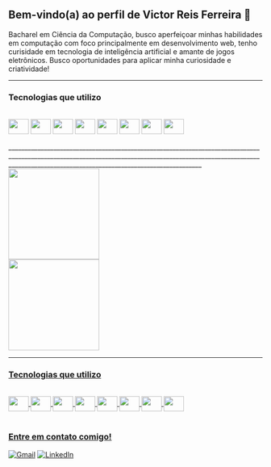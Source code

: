 ## Bem-vindo(a) ao perfil de Victor Reis Ferreira 👻

Bacharel em Ciência da Computação, busco aperfeiçoar minhas habilidades em computação com foco principalmente em desenvolvimento web, tenho curisidade em tecnologia de inteligência artificial e amante de jogos eletrônicos. Busco oportunidades para aplicar minha curiosidade e criatividade!
________________________________________________________________________________________________________________________________________________________________________________________________________________________
### Tecnologias que utilizo  
<div style="display: inline_block"><br>
   <img align="center" height="30" width="40" src="https://cdn.jsdelivr.net/gh/devicons/devicon@latest/icons/html5/html5-original-wordmark.svg" />
   <img align="center" height="30" width="40" src="https://cdn.jsdelivr.net/gh/devicons/devicon@latest/icons/css3/css3-original-wordmark.svg" />
   <img align="center" height="30" width="40" src="https://cdn.jsdelivr.net/gh/devicons/devicon@latest/icons/javascript/javascript-original.svg" />
   <img align="center" height="30" width="40" src="https://cdn.jsdelivr.net/gh/devicons/devicon@latest/icons/ruby/ruby-plain-wordmark.svg" />
   <img align="center" height="30" width="40" src="https://cdn.jsdelivr.net/gh/devicons/devicon@latest/icons/java/java-original-wordmark.svg" />             
   <img align="center" height="30" width="40" src="https://cdn.jsdelivr.net/gh/devicons/devicon@latest/icons/python/python-original.svg" />
   <img align="center" height="30" width="40" src="https://cdn.jsdelivr.net/gh/devicons/devicon@latest/icons/mysql/mysql-original-wordmark.svg" /> 
   <img align="center" height="30" width="40" src="https://cdn.jsdelivr.net/gh/devicons/devicon@latest/icons/git/git-original-wordmark.svg" />  
</div>
 
<br>
________________________________________________________________________________________________________________________________________________________________________________________________________________________
 <div>
   <a href="https://github.com/victorrf">
   <img height="180em" src="https://github-readme-stats.vercel.app/api?username=victorrf&show_icons=true&theme=radical&include_all_commits=true&count_private=true"/>
    </div>
    
  </div>  
   <img height="180em" src="https://github-readme-stats.vercel.app/api/top-langs/?username=victorrf&layout=compact&langs_count=6&theme=radical"/>
    </div>

_________________________________________________________________________________________________________________________________________________________________________________________________________________________
### Tecnologias que utilizo  
<div style="display: inline_block"><br>
   <img align="center" height="30" width="40" src="https://cdn.jsdelivr.net/gh/devicons/devicon@latest/icons/html5/html5-original-wordmark.svg" />
   <img align="center" height="30" width="40" src="https://cdn.jsdelivr.net/gh/devicons/devicon@latest/icons/css3/css3-original-wordmark.svg" />
   <img align="center" height="30" width="40" src="https://cdn.jsdelivr.net/gh/devicons/devicon@latest/icons/javascript/javascript-original.svg" />
   <img align="center" height="30" width="40" src="https://cdn.jsdelivr.net/gh/devicons/devicon@latest/icons/ruby/ruby-plain-wordmark.svg" />
   <img align="center" height="30" width="40" src="https://cdn.jsdelivr.net/gh/devicons/devicon@latest/icons/java/java-original-wordmark.svg" />             
   <img align="center" height="30" width="40" src="https://cdn.jsdelivr.net/gh/devicons/devicon@latest/icons/python/python-original.svg" />
   <img align="center" height="30" width="40" src="https://cdn.jsdelivr.net/gh/devicons/devicon@latest/icons/mysql/mysql-original-wordmark.svg" /> 
   <img align="center" height="30" width="40" src="https://cdn.jsdelivr.net/gh/devicons/devicon@latest/icons/git/git-original-wordmark.svg" />    
</div>
 
<br>
 
### Entre em contato comigo!

[![Gmail](https://img.shields.io/badge/Gmail-333333?style=for-the-badge&logo=gmail&logoColor=red)](mailto:victorreisferreira98@gmail.com)
[![LinkedIn](https://img.shields.io/badge/LinkedIn-0077B5?style=for-the-badge&logo=linkedin&logoColor=white)](https://www.linkedin.com/in/victorreisferreira/)
